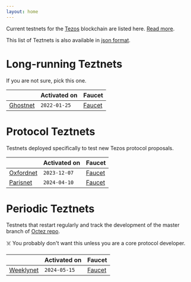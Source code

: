 ```yaml
---
layout: home
---
```


Current testnets for the [Tezos](https://tezos.com) blockchain are listed here. [Read more](about/).

This list of Teztnets is also available in [json format](https://teztnets.com/teztnets.json).

# Long-running Teztnets

If you are not sure, pick this one.

| | Activated on | Faucet |
|-------|---------------------|--|
| [Ghostnet](/ghostnet-about) | `2022-01-25` | [Faucet](https://faucet.ghostnet.teztnets.com) |



# Protocol Teztnets

Testnets deployed specifically to test new Tezos protocol proposals.

| | Activated on | Faucet |
|-------|---------------------|--|
| [Oxfordnet](/oxfordnet-about) | `2023-12-07` | [Faucet](https://faucet.oxfordnet.teztnets.com) |
| [Parisnet](/parisnet-about) | `2024-04-10` | [Faucet](https://faucet.parisnet.teztnets.com) |



# Periodic Teztnets

Testnets that restart regularly and track the development of the master branch of [Octez repo](https://gitlab.com/tezos/tezos/).
 
☠️ You probably don't want this unless you are a core protocol developer.

| | Activated on | Faucet |
|-------|---------------------|--|
| [Weeklynet](/weeklynet-about) | `2024-05-15` | [Faucet](https://faucet.weeklynet-2024-05-15.teztnets.com) |



